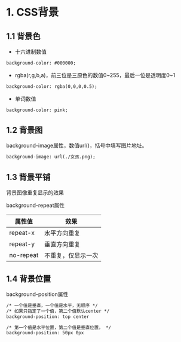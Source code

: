 # 1. CSS背景

## 1.1 背景色

- 十六进制数值

```html
background-color: #000000;
```

- rgba(r,g,b,a)，前三位是三原色的数值0~255，最后一位是透明度0~1

```html
background-color: rgba(0,0,0,0.5);
```

- 单词数值

```html
background-color: pink;
```

## 1.2 背景图

background-image属性，数值url()，括号中填写图片地址。

```html
background-image: url(./女孩.png);
```

## 1.3 背景平铺

背景图像重复显示的效果

background-repeat属性

| 属性值    | 效果               |
| --------- | ------------------ |
| repeat-x  | 水平方向重复       |
| repeat-y  | 垂直方向重复       |
| no-repeat | 不重复，仅显示一次 |

## 1.4 背景位置

background-position属性

```html
/* 一个值是垂直，一个值是水平，无顺序 */
/* 如果只指定了一个值，第二个值默认center */
background-position: top center

/* 第一个值是水平位置，第二个值是垂直位置。 */
background-position: 50px 0px
```


